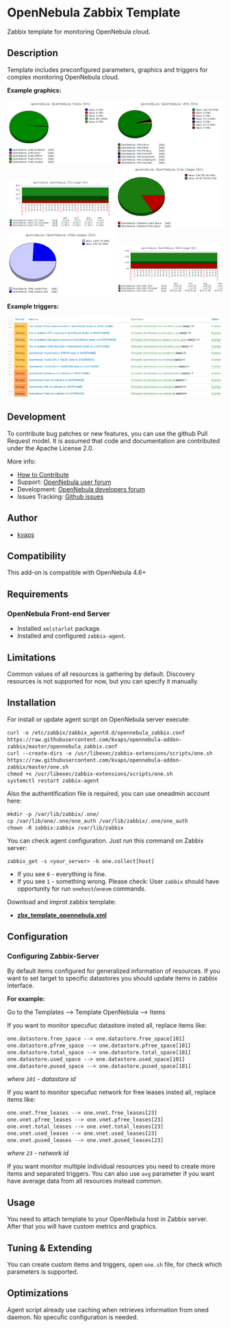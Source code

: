 # OpenNebula Zabbix Template

Zabbix template for monitoring OpenNebula cloud.

## Description

Template includes preconfigured parameters, graphics and triggers for complex monitoring OpenNebula cloud.

**Example graphics:**

<img src="images/hosts.png" width="250"> <img src="images/vms.png" width="250"> <img src="images/cpu.png" width="250"> 
<img src="images/disk.png" width="250"> <img src="images/vnets.png" width="250"> <img src="images/ram.png" width="250">

**Example triggers:**

<img src="images/triggers.png">

## Development

To contribute bug patches or new features, you can use the github Pull Request model. It is assumed that code and documentation are contributed under the Apache License 2.0. 

More info:
* [How to Contribute](http://opennebula.org/addons/contribute/)
* Support: [OpenNebula user forum](https://forum.opennebula.org/c/support)
* Development: [OpenNebula developers forum](https://forum.opennebula.org/c/development)
* Issues Tracking: [Github issues](https://github.com/kvaps/opennebula-addon-zabbix/issues)

## Author

* [kvaps](mailto:kvapss@gmail.com)

## Compatibility

This add-on is compatible with OpenNebula 4.6+

## Requirements

### OpenNebula Front-end Server

* Installed `xmlstarlet` package.
* Installed and configured `zabbix-agent`.

## Limitations

Common values of all resources is gathering by default.
Discovery resources is not supported for now, but you can specify it manually.

## Installation

For install or update agent script on OpenNebula server execute:

```
curl -o /etc/zabbix/zabbix_agentd.d/opennebula_zabbix.conf https://raw.githubusercontent.com/kvaps/opennebula-addon-zabbix/master/opennebula_zabbix.conf
curl --create-dirs -o /usr/libexec/zabbix-extensions/scripts/one.sh https://raw.githubusercontent.com/kvaps/opennebula-addon-zabbix/master/one.sh
chmod +x /usr/libexec/zabbix-extensions/scripts/one.sh
systemctl restart zabbix-agent
```
Also the authentification file is required, you can use oneadmin account here:
```
mkdir -p /var/lib/zabbix/.one/
cp /var/lib/one/.one/one_auth /var/lib/zabbix/.one/one_auth
chown -R zabbix:zabbix /var/lib/zabbix
```

You can check agent configuration. Just run this command on Zabbix server:
```
zabbix_get -s <your_server> -k one.collect[host]
```
* If you see `0` - everything is fine.
* If you see `1` - something wrong. Please check: User `zabbix` should have opportunity for run `onehost`/`onevm` commands.

Download and improt zabbix template:

 * **[zbx_template_opennebula.xml](https://github.com/kvaps/opennebula-addon-zabbix/raw/master/zbx_template_opennebula.xml)**

## Configuration
### Configuring Zabbix-Server

By default items configured for generalized information of resources.
If you want to set target to specific datastores you should update items in zabbix interface.

**For example:**

Go to the Templates --> Template OpenNebula --> Items

If you want to monitor specufuc datastore insted all, replace items like:
    	
```
one.datastore.free_space --> one.datastore.free_space[101]
one.datastore.pfree_space --> one.datastore.pfree_space[101]
one.datastore.total_space --> one.datastore.total_space[101]
one.datastore.used_space --> one.datastore.used_space[101]
one.datastore.pused_space --> one.datastore.pused_space[101]
```

  *where `101` - datastore id*

If you want to monitor specufuc network for free leases insted all, replace items like:
    	
```
one.vnet.free_leases --> one.vnet.free_leases[23]
one.vnet.pfree_leases --> one.vnet.pfree_leases[23]
one.vnet.total_leases --> one.vnet.total_leases[23]
one.vnet.used_leases --> one.vnet.used_leases[23]
one.vnet.pused_leases --> one.vnet.pused_leases[23]
```

  *where `23` - network id*

If you want monitor multiple individual resources you need to create more items and separated triggers.
You can also use `avg` parameter if you want have average data from all resources instead common.

## Usage 

You need to attach template to your OpenNebula host in Zabbix server.
After that you will have custom metrics and graphics.

## Tuning & Extending

You can create custom items and triggers, open `one.sh` file, for check which parameters is supported.

## Optimizations

Agent script already use caching when retrieves information from oned daemon.
No specufic configuration is needed.

